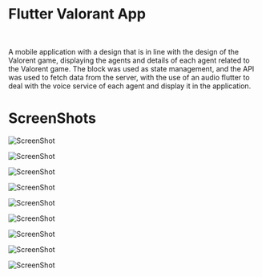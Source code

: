 <h1> Flutter Valorant App </h1>

</br>

<p>A mobile application with a design that is in line with the design of the Valorent game, displaying the agents and details of each agent related to the Valorent game. The block was used as state management, and the API was used to fetch data from the server, with the use of an audio flutter to deal with the voice service of each agent and display it in the application.</p>

<h1> ScreenShots </h1>
                   
![ScreenShot](https://github.com/Ebrahim1133/Flutter-Valorant-App/blob/master/Screenshot_1682953267.png)

![ScreenShot](https://github.com/Ebrahim1133/Flutter-Valorant-App/blob/master/Screenshot_1682953296.png)
  
![ScreenShot](https://github.com/Ebrahim1133/Flutter-Valorant-App/blob/master/Screenshot_1682953304.png)
   
![ScreenShot](https://github.com/Ebrahim1133/Flutter-Valorant-App/blob/master/Screenshot_1682953325.png)
   
![ScreenShot](https://github.com/Ebrahim1133/Flutter-Valorant-App/blob/master/Screenshot_1682953332.png)
   
![ScreenShot](https://github.com/Ebrahim1133/Flutter-Valorant-App/blob/master/Screenshot_1682953361.png)
  
![ScreenShot](https://github.com/Ebrahim1133/Flutter-Valorant-App/blob/master/Screenshot_1682953436.png)
  
![ScreenShot](https://github.com/Ebrahim1133/Flutter-Valorant-App/blob/master/Screenshot_1682953441.png)
   
![ScreenShot](https://github.com/Ebrahim1133/Flutter-Valorant-App/blob/master/Screenshot_1682953445.png)
